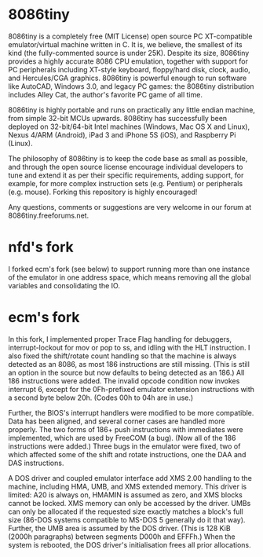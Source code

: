 8086tiny
========

8086tiny is a completely free (MIT License) open source
PC XT-compatible emulator/virtual machine written in C.
It is, we believe, the smallest of its kind (the
fully-commented source is under 25K). Despite its size,
8086tiny provides a highly accurate 8086 CPU emulation,
together with support for PC peripherals including XT-style
keyboard, floppy/hard disk, clock, audio, and Hercules/CGA
graphics. 8086tiny is powerful enough to run software like
AutoCAD, Windows 3.0, and legacy PC games: the 8086tiny
distribution includes Alley Cat, the author's favorite PC
game of all time.

8086tiny is highly portable and runs on practically any
little endian machine, from simple 32-bit MCUs upwards.
8086tiny has successfully been deployed on 32-bit/64-bit
Intel machines (Windows, Mac OS X and Linux), Nexus 4/ARM
(Android), iPad 3 and iPhone 5S (iOS), and Raspberry Pi (Linux).

The philosophy of 8086tiny is to keep the code base as
small as possible, and through the open source license
encourage individual developers to tune and extend it as
per their specific requirements, adding support, for example,
for more complex instruction sets (e.g. Pentium) or
peripherals (e.g. mouse). Forking this repository is highly
encouraged!

Any questions, comments or suggestions are very welcome
in our forum at 8086tiny.freeforums.net.

nfd's fork
==========
I forked ecm's fork (see below) to support running more than
one instance of the emulator in one address space, which means
removing all the global variables and consolidating the IO.

ecm's fork
==========

In this fork, I implemented proper Trace Flag handling
for debuggers, interrupt-lockout for mov or pop to ss,
and idling with the HLT instruction. I also fixed the
shift/rotate count handling so that the machine is
always detected as an 8086, as most 186 instructions
are still missing. (This is still an option in the
source but now defaults to being detected as an 186.)
All 186 instructions were added. The invalid opcode
condition now invokes interrupt 6, except for the
0Fh-prefixed emulator extension instructions with a
second byte below 20h. (Codes 00h to 04h are in use.)

Further, the BIOS's interrupt handlers were modified
to be more compatible. Data has been aligned, and several
corner cases are handled more properly. The two forms of
186+ push instructions with immediates were implemented,
which are used by FreeCOM (a bug). (Now all of the 186
instructions were added.) Three bugs in the emulator
were fixed, two of which affected some of the shift and
rotate instructions, one the DAA and DAS instructions.

A DOS driver and coupled emulator interface add XMS 2.00
handling to the machine, including HMA, UMB, and XMS
extended memory. This driver is limited: A20 is always
on, HMAMIN is assumed as zero, and XMS blocks cannot be
locked. XMS memory can only be accessed by the driver.
UMBs can only be allocated if the requested size
exactly matches a block's full size (86-DOS systems
compatible to MS-DOS 5 generally do it that way).
Further, the UMB area is assumed by the DOS driver.
(This is 128 KiB (2000h paragraphs) between segments
D000h and EFFFh.) When the system is rebooted, the
DOS driver's initialisation frees all prior allocations.
